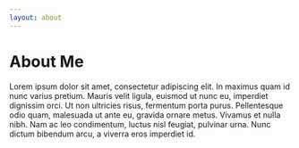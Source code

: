 ```yaml
---
layout: about 
---
```


# About Me
Lorem ipsum dolor sit amet, consectetur adipiscing elit. In maximus quam id nunc varius pretium. Mauris velit ligula, euismod ut nunc eu, imperdiet dignissim orci. Ut non ultricies risus, fermentum porta purus. Pellentesque odio quam, malesuada ut ante eu, gravida ornare metus. Vivamus et nulla nibh. Nam ac leo condimentum, luctus nisl feugiat, pulvinar urna. Nunc dictum bibendum arcu, a viverra eros imperdiet id.
